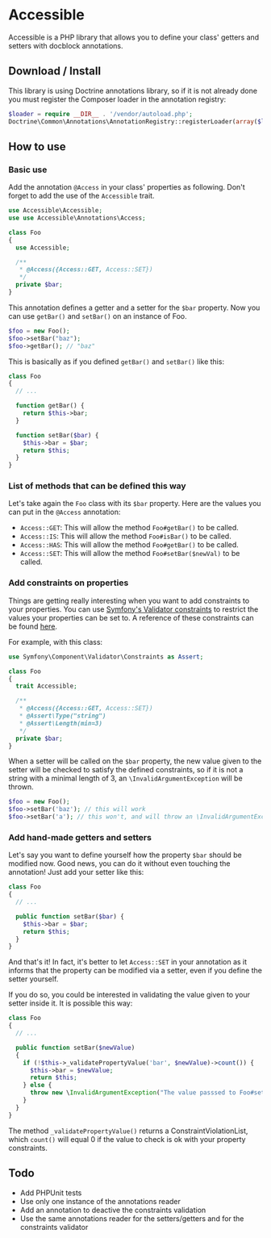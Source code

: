 # Accessible

Accessible is a PHP library that allows you to define your class' getters and setters with docblock annotations.

## Download / Install

This library is using Doctrine annotations library, so if it is not already done you must register the Composer loader in the annotation registry:

```php
$loader = require __DIR__ . '/vendor/autoload.php';
Doctrine\Common\Annotations\AnnotationRegistry::registerLoader(array($loader, 'loadClass'));
```

## How to use

### Basic use

Add the annotation `@Access` in your class' properties as following. Don't forget to add the use of the `Accessible` trait.

```php
use Accessible\Accessible;
use use Accessible\Annotations\Access;

class Foo
{
  use Accessible;

  /**
   * @Access({Access::GET, Access::SET})
   */
  private $bar;
}
```

This annotation defines a getter and a setter for the `$bar` property. Now you can use `getBar()` and `setBar()` on an instance of Foo.

```php
$foo = new Foo();
$foo->setBar("baz");
$foo->getBar(); // "baz"
```

This is basically as if you defined `getBar()` and `setBar()` like this:

```php
class Foo
{
  // ...

  function getBar() {
    return $this->bar;
  }

  function setBar($bar) {
    $this->bar = $bar;
    return $this;
  }
}
```

### List of methods that can be defined this way

Let's take again the `Foo` class with its `$bar` property. Here are the values you can put in the `@Access` annotation:

- `Access::GET`: This will allow the method `Foo#getBar()` to be called.
- `Access::IS`: This will allow the method `Foo#isBar()` to be called.
- `Access::HAS`: This will allow the method `Foo#getBar()` to be called.
- `Access::SET`: This will allow the method `Foo#setBar($newVal)` to be called.

### Add constraints on properties

Things are getting really interesting when you want to add constraints to your properties. You can use [Symfony's Validator constraints](https://github.com/symfony/Validator) to restrict the values your properties can be set to. A reference of these constraints can be found [here](http://symfony.com/doc/current/reference/constraints.html).

For example, with this class:

```php
use Symfony\Component\Validator\Constraints as Assert;

class Foo
{
  trait Accessible;

  /**
   * @Access({Access::GET, Access::SET})
   * @Assert\Type("string")
   * @Assert\Length(min=3)
   */
  private $bar;
}
```

When a setter will be called on the `$bar` property, the new value given to the setter will be checked to satisfy the defined constraints, so if it is not a string with a minimal length of 3, an `\InvalidArgumentException` will be thrown.

```php
$foo = new Foo();
$foo->setBar('baz'); // this will work
$foo->setBar('a'); // this won't, and will throw an \InvalidArgumentException
```

### Add hand-made getters and setters

Let's say you want to define yourself how the property `$bar` should be modified now. Good news, you can do it without even touching the annotation! Just add your setter like this:

```php
class Foo
{
  // ...

  public function setBar($bar) {
    $this->bar = $bar;
    return $this;
  }
}
```

And that's it! In fact, it's better to let `Access::SET` in your annotation as it informs that the property can be modified via a setter, even if you define the setter yourself.

If you do so, you could be interested in validating the value given to your setter inside it. It is possible this way:

```php
class Foo
{
  // ...

  public function setBar($newValue)
  {
    if (!$this->_validatePropertyValue('bar', $newValue)->count()) {
      $this->bar = $newValue;
      return $this;
    } else {
      throw new \InvalidArgumentException("The value passsed to Foo#setBar() is not valid.");
    }
  }
}
```

The method `_validatePropertyValue()` returns a ConstraintViolationList, which `count()` will equal 0 if the value to check is ok with your property constraints.

## Todo

- Add PHPUnit tests
- Use only one instance of the annotations reader
- Add an annotation to deactive the constraints validation
- Use the same annotations reader for the setters/getters and for the constraints validator
